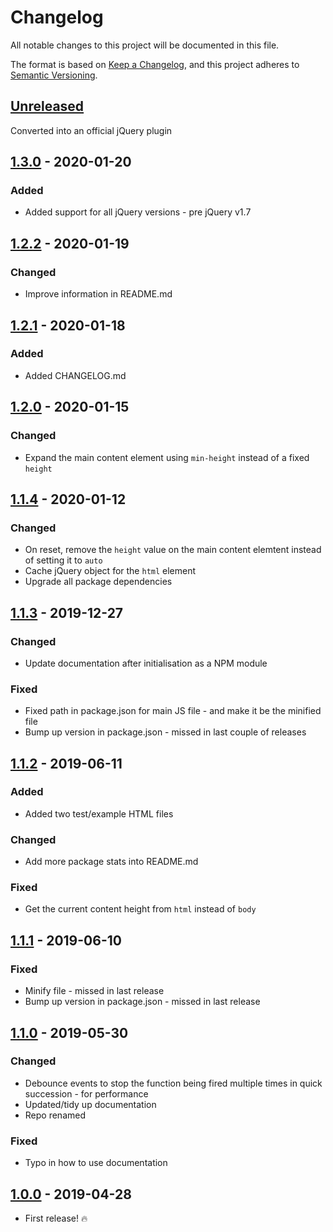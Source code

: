 # Changelog

All notable changes to this project will be documented in this file.

The format is based on [Keep a Changelog](https://keepachangelog.com/en/1.0.0/),
and this project adheres to [Semantic Versioning](https://semver.org/spec/v2.0.0.html).

## [Unreleased]

Converted into an official jQuery plugin

## [1.3.0] - 2020-01-20

### Added

-   Added support for all jQuery versions - pre jQuery v1.7

## [1.2.2] - 2020-01-19

### Changed

-   Improve information in README.md

## [1.2.1] - 2020-01-18

### Added

-   Added CHANGELOG.md

## [1.2.0] - 2020-01-15

### Changed

-   Expand the main content element using `min-height` instead of a fixed `height`

## [1.1.4] - 2020-01-12

### Changed

-   On reset, remove the `height` value on the main content elemtent instead of setting it to `auto`
-   Cache jQuery object for the `html` element
-   Upgrade all package dependencies

## [1.1.3] - 2019-12-27

### Changed

-   Update documentation after initialisation as a NPM module

### Fixed

-   Fixed path in package.json for main JS file - and make it be the minified file
-   Bump up version in package.json - missed in last couple of releases

## [1.1.2] - 2019-06-11

### Added

-   Added two test/example HTML files

### Changed

-   Add more package stats into README.md

### Fixed

-   Get the current content height from `html` instead of `body`

## [1.1.1] - 2019-06-10

### Fixed

-   Minify file - missed in last release
-   Bump up version in package.json - missed in last release

## [1.1.0] - 2019-05-30

### Changed

-   Debounce events to stop the function being fired multiple times in quick succession - for performance
-   Updated/tidy up documentation
-   Repo renamed

### Fixed

-   Typo in how to use documentation

## [1.0.0] - 2019-04-28

-   First release! :fire:

[unreleased]: https://github.com/jahidulpabelislam/sticky-footer.js/compare/v1.3.0...HEAD
[1.3.0]: https://github.com/jahidulpabelislam/sticky-footer.js/compare/v1.2.2...v1.3.0
[1.2.2]: https://github.com/jahidulpabelislam/sticky-footer.js/compare/v1.2.1...v1.2.2
[1.2.1]: https://github.com/jahidulpabelislam/sticky-footer.js/compare/v1.2.0...v1.2.1
[1.2.0]: https://github.com/jahidulpabelislam/sticky-footer.js/compare/v1.1.4...v1.2.0
[1.1.4]: https://github.com/jahidulpabelislam/sticky-footer.js/compare/v1.1.3...v1.1.4
[1.1.3]: https://github.com/jahidulpabelislam/sticky-footer.js/compare/v1.1.2...v1.1.3
[1.1.2]: https://github.com/jahidulpabelislam/sticky-footer.js/compare/v1.1.1...v1.1.2
[1.1.1]: https://github.com/jahidulpabelislam/sticky-footer.js/compare/v1.1.0...v1.1.1
[1.1.0]: https://github.com/jahidulpabelislam/sticky-footer.js/compare/v1.0.0...v1.1.0
[1.0.0]: https://github.com/jahidulpabelislam/sticky-footer.js/releases/tag/v1.0.0
